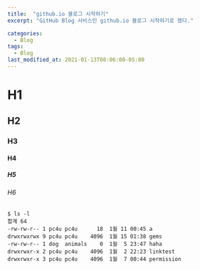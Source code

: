 ```yaml
---
title:  "github.io 블로그 시작하기"
excerpt: "GitHub Blog 서비스인 github.io 블로그 시작하기로 했다."

categories:
  - Blog
tags:
  - Blog
last_modified_at: 2021-01-13T08:06:00-05:00
---
```


# H1
## H2
### H3
#### H4
##### H5
###### H6

```
$ ls -l
합계 64
-rw-rw-r-- 1 pc4u pc4u      18  1월 11 00:45 a
drwxrwxrwx 9 pc4u pc4u    4096  1월 15 01:38 gems
-rw-rw-r-- 1 dog  animals    0  1월  5 23:47 haha
drwxrwxr-x 2 pc4u pc4u    4096  1월  2 22:23 linktest
drwxrwxr-x 3 pc4u pc4u    4096  1월  7 00:44 permission

```
